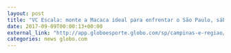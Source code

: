```yaml
---
layout: post
title: "VC Escala: monte a Macaca ideal para enfrentar o São Paulo, sábado, no Morumbi"
date: 2017-09-09T00:00:13+00:00
external_link: "http://app.globoesporte.globo.com/sp/campinas-e-regiao/futebol/times/ponte-preta/voce-escala/05-09-2017/"
categories: news globo.com
---
```

